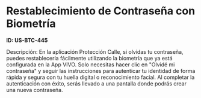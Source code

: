 # Restablecimiento de Contraseña con Biometría

**ID: US-BTC-445**

Descripción: En la aplicación Protección Calle, si olvidas tu contraseña, puedes restablecerla fácilmente utilizando la biometría que ya está configurada en la App VIVO. Solo necesitas hacer clic en "Olvidé mi contraseña" y seguir las instrucciones para autenticar tu identidad de forma rápida y segura con tu huella digital o reconocimiento facial. Al completar la autenticación con éxito, serás llevado a una pantalla donde podrás crear una nueva contraseña.